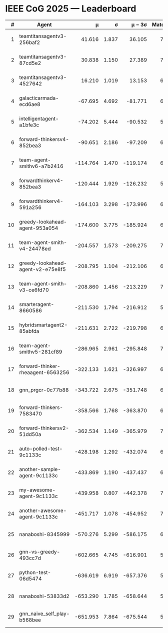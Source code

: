 # IEEE CoG 2025 — Leaderboard

| # | Agent | μ | σ | μ − 3σ | Matches | Updated |
|---:|---|---:|---:|---:|---:|---|
| 1 | teamtitansagentv3-256baf2 | 41.616 | 1.837 | 36.105 | 7026 | 2025-08-19 17:21 |
| 2 | teamtitansagentv3-87cd5e2 | 30.838 | 1.150 | 27.389 | 7152 | 2025-08-19 17:21 |
| 3 | teamtitansagentv3-4527642 | 16.210 | 1.019 | 13.153 | 6674 | 2025-08-19 17:21 |
| 4 | galacticarmada-ecd6ae8 | -67.695 | 4.692 | -81.771 | 6940 | 2025-08-19 17:21 |
| 5 | intelligentagent-a1bfe3c | -74.202 | 5.444 | -90.532 | 5681 | 2025-08-19 17:21 |
| 6 | forward-thinkersv4-852bea3 | -90.651 | 2.186 | -97.209 | 6146 | 2025-08-19 17:21 |
| 7 | team-agent-smithv6-a7b2416 | -114.764 | 1.470 | -119.174 | 6640 | 2025-08-19 17:21 |
| 8 | forwardthinkerv4-852bea3 | -120.444 | 1.929 | -126.232 | 5394 | 2025-08-19 17:21 |
| 9 | forwardthinkerv4-591a256 | -164.103 | 3.298 | -173.996 | 6204 | 2025-08-19 17:21 |
| 10 | greedy-lookahead-agent-953a054 | -174.600 | 3.775 | -185.924 | 6654 | 2025-08-19 17:21 |
| 11 | team-agent-smith-v4-24478ed | -204.557 | 1.573 | -209.275 | 7182 | 2025-08-19 17:21 |
| 12 | greedy-lookahead-agent-v2-e75e8f5 | -208.795 | 1.104 | -212.106 | 6974 | 2025-08-19 17:21 |
| 13 | team-agent-smith-v3-ce6fd70 | -208.860 | 1.456 | -213.229 | 7502 | 2025-08-19 17:21 |
| 14 | smarteragent-8660586 | -211.530 | 1.794 | -216.912 | 5795 | 2025-08-19 17:21 |
| 15 | hybridsmartagent2-85abfda | -211.631 | 2.722 | -219.798 | 6400 | 2025-08-19 17:21 |
| 16 | team-agent-smithv5-281cf89 | -286.965 | 2.961 | -295.848 | 7280 | 2025-08-19 17:21 |
| 17 | forward-thinker-rheaagent-6563256 | -322.133 | 1.621 | -326.997 | 6420 | 2025-08-19 17:21 |
| 18 | gnn_prgcr-0c77b88 | -343.722 | 2.675 | -351.748 | 6450 | 2025-08-19 17:21 |
| 19 | forward-thinkers-7583470 | -358.566 | 1.768 | -363.870 | 6240 | 2025-08-19 17:21 |
| 20 | forward-thinkersv2-51dd50a | -362.534 | 1.149 | -365.979 | 7160 | 2025-08-19 17:21 |
| 21 | auto-polled-test-9c1133c | -428.198 | 1.292 | -432.074 | 6500 | 2025-08-19 17:21 |
| 22 | another-sample-agent-9c1133c | -433.869 | 1.190 | -437.437 | 6700 | 2025-08-19 17:21 |
| 23 | my-awesome-agent-9c1133c | -439.958 | 0.807 | -442.378 | 7300 | 2025-08-19 17:21 |
| 24 | another-awesome-agent-9c1133c | -451.717 | 1.078 | -454.952 | 7460 | 2025-08-19 17:21 |
| 25 | nanaboshi-8345999 | -570.276 | 5.299 | -586.175 | 6040 | 2025-08-19 17:21 |
| 26 | gnn-vs-greedy-493cc7d | -602.665 | 4.745 | -616.901 | 5660 | 2025-08-19 17:21 |
| 27 | python-test-06d5474 | -636.619 | 6.919 | -657.376 | 5370 | 2025-08-19 17:21 |
| 28 | nanaboshi-53833d2 | -653.290 | 1.785 | -658.644 | 5100 | 2025-08-19 17:21 |
| 29 | gnn_naive_self_play-b568bee | -651.953 | 7.864 | -675.544 | 5640 | 2025-08-19 17:21 |
